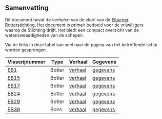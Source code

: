## Samenvatting

Dit document bevat de *verhalen* van de vloot van de [Elburger Botterstichting](https://www.botterselburg.nl). 
Het document is primair bedoeld voor de vrijwilligers waarop de Stichting drijft. Het biedt een compact 
overzicht van de wetensweaadigheden van de schepen.

Via de links in deze tabel kan snel naar de pagina van het betreffende schip worden gesprongen.

| Visserijnummer   | Type   | Verhaal                             | Gegevens                             |     
|------------------|--------| ------------------------------------|--------------------------------------|    
| [EB1 ](#de-eb1)  | Botter | [verhaal](#het-verhaal-van-de-eb1)  | [gegevens](#de-gegevens-van-de-eb1)  |   
| [EB15](#de-eb15) | Botter | [verhaal](#het-verhaal-van-de-eb15) | [gegevens](#de-gegevens-van-de-eb15) |   
| [EB17](#de-eb17) | Botter | [verhaal](#het-verhaal-van-de-eb17) | [gegevens](#de-gegevens-van-de-eb17) |    
| [EB24](#de-eb24) | Botter | [verhaal](#het-verhaal-van-de-eb24) | [gegevens](#de-gegevens-van-de-eb24) |    
| [EB29](#de-eb29) | Botter | [verhaal](#het-verhaal-van-de-eb29) | [gegevens](#de-gegevens-van-de-eb29) |    
| [EB39](#de-eb39) | Bons   | [verhaal](#het-verhaal-van-de-eb39) | [gegevens](#de-gegevens-van-de-eb39) |    


